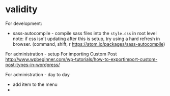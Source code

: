 # validity


For development:
* sass-autocompile - compile sass files into the `style.css` in root level
note: if css isn't updating after this is setup, try using a hard refresh in browser. (command, shift, r
  https://atom.io/packages/sass-autocompile)


For administration - setup
For importing Custom Post
http://www.wpbeginner.com/wp-tutorials/how-to-exportimport-custom-post-types-in-wordpress/

For administration - day to day
* add item to the menu
*
